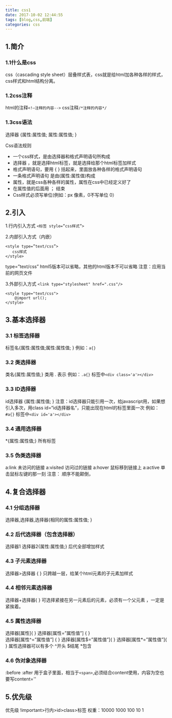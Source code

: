 ```yaml
---
title: css1
date: 2017-10-02 12:44:55
tags: [blog,css,前端]
categories: css
---
```


##	1.简介
###	1.1什么是css
css（cascading style sheet）层叠样式表，css就是给html加各种各样的样式，css样式和html结构分离。

###	1.2css注释
html的注释`<!—注释的内容-->`
css注释`/*注释的内容*/` 

###	1.3css语法
选择器 {属性:属性值; 属性:属性值; }

Css语法规则
+	一个css样式，是由选择器和格式声明语句所构成
+	选择器 ，就是选择html标签，就是选择给那个html标签加样式
+	格式声明语句，要用 {  } 括起来，里面放各种各样的格式声明语句
+	一条格式声明语句 是由(属性:属性值)构成
+	属性，就是css各种各样的属性，属性在css中已经定义好了
+	在属性值的后面用 ； 结束
+	Css样式必须写单位(例如：px 像素，0不写单位 0）

##	2.引入
1.行内引入方式
`<标签 style=”css样式”>`

2.内部引入方式（内嵌）
```
<style type=”text/css”>
   css样式
</style>
```
type=”text/css” html5版本可以省略，其他的html版本不可以省略
注意：应用当前的网页文件

3.外部引入方式
`<link type="stylesheet" href=".css"/>`
```
<style type="text/css">	
	@import url();
</style>
```

##	3.基本选择器
###	3.1	标签选择器
标签名{属性:属性值;属性:属性值;  }
例如：`a{}`

###	3.2 类选择器
类名{属性:属性值;}
类用 .   表示
例如：`.a{}`  标签中`<div class='a'></div>`

###	3.3 ID选择器
id选择器 {属性:属性值;  }
注意：id选择器只能引用一次，给javascript用，如果想引入多次，用class
id=“id选择器名”，只能出现在html的标签里面一次
例如：`#a{}`  标签中`<div id='a'></div>`

###	3.4 通用选择器
*{属性:属性值;}
所有标签

###	3.5 伪类选择器
a:link 未访问的链接 
a:visited 访问过的链接
a:hover 鼠标移到链接上
a:active 单击鼠标左键的那一刻
注意： 顺序不能颠倒，

##	4.复合选择器
###	4.1	分组选择器
选择器,选择器,选择器{相同的属性:属性值;  }

###	4.2	后代选择器（包含选择器）
选择器1 选择器2{属性:属性值;}
后代全部增加样式

###	4.3 子元素选择器
选择器>选择器 {  }
只跨越一层，给某个html元素的子元素加样式

###	4.4 相邻元素选择器
选择器+选择器{  }
可选择紧接在另一元素后的元素，必须有一个父元素 ，一定是紧挨着。

###	4.5 属性选择器
选择器[属性]{  } 
选择器[属性=”属性值”] {  }   
选择器[属性^=”属性值”] {  }
选择器[属性$=”属性值”]{  }
选择器[属性*=”属性值”]{  }
属性选择器可以有多个
^开头 $结尾 *包含

###	4.6 伪对象选择器
:before
:after
用于盒子里面，相当于`<span>`,必须结合content使用，内容为空也要写content=''

##	5.优先级
优先级
!important>行内>id>class>标签
权重：10000 1000 100 10 1
